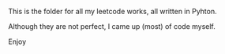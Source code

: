 This is the folder for all my leetcode works, all written in Pyhton.

Although they are not perfect, I came up (most) of code myself.

Enjoy
